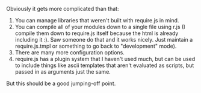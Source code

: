 Obviously it gets more complicated than that:

1.  You can manage libraries that weren't built with require.js in mind.
2.  You can compile all of your modules down to a single file using r.js
    (I compile them down to require.js itself because the html is
    already including it :). Saw someone do that and it works nicely.
    Just maintain a require.js.tmpl or something to go back to
    "development" mode).
3.  There are many more configuration options.
4.  require.js has a plugin system that I haven't used much, but can be
    used to include things like ascii templates that aren't evaluated as
    scripts, but passed in as arguments just the same.

But this should be a good jumping-off point.
